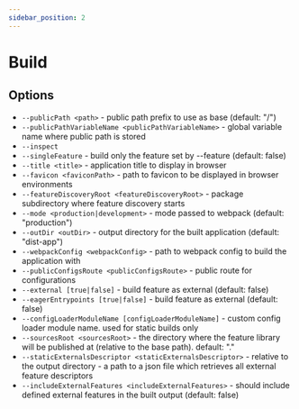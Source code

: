```yaml
---
sidebar_position: 2
---
```


# Build

## Options

- `--publicPath <path>` - public path prefix to use as base (default: "/")
- `--publicPathVariableName <publicPathVariableName>` - global variable name where public path is stored
- `--inspect`
- `--singleFeature` - build only the feature set by --feature (default: false)
- `--title <title>` - application title to display in browser
- `--favicon <faviconPath>` - path to favicon to be displayed in browser environments
- `--featureDiscoveryRoot <featureDiscoveryRoot>` - package subdirectory where feature discovery starts
- `--mode <production|development>` - mode passed to webpack (default: "production")
- `--outDir <outDir>` - output directory for the built application (default: "dist-app")
- `--webpackConfig <webpackConfig>` - path to webpack config to build the application with
- `--publicConfigsRoute <publicConfigsRoute>` - public route for configurations
- `--external [true|false]` - build feature as external (default: false)
- `--eagerEntrypoints [true|false]` - build feature as external (default: false)
- `--configLoaderModuleName [configLoaderModuleName]` - custom config loader module name. used for static builds only
- `--sourcesRoot <sourcesRoot>` - the directory where the feature library will be published at (relative to the base path). default: "."
- `--staticExternalsDescriptor <staticExternalsDescriptor>` - relative to the output directory - a path to a json file which retrieves all external feature descriptors
- `--includeExternalFeatures <includeExternalFeatures>` - should include defined external features in the built output (default: false)
